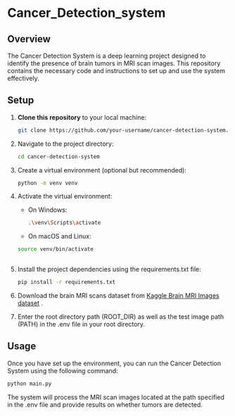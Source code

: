 # Cancer_Detection_system
## Overview

The Cancer Detection System is a deep learning project designed to identify the presence of brain tumors in MRI scan images. This repository contains the necessary code and instructions to set up and use the system effectively.

## Setup

1. **Clone this repository** to your local machine:

   ```bash
   git clone https://github.com/your-username/cancer-detection-system.git

2. Navigate to the project directory:

   ```bash
   cd cancer-detection-system
3. Create a virtual environment (optional but recommended):
   ```bash
   python -m venv venv
4. Activate the virtual environment:
   - On Windows:
     ```bash
     .\venv\Scripts\activate
   - On macOS and Linux:
    ```bash
    source venv/bin/activate
  
5. Install the project dependencies using the requirements.txt file:
   ```bash
   pip install -r requirements.txt
6. Download the brain MRI scans dataset from [Kaggle Brain MRI Images dataset](https://www.kaggle.com/datasets/navoneel/brain-mri-images-for-brain-tumor-detection) .
7. Enter the root directory path (ROOT_DIR) as well as the test image path (PATH) in the .env file in your root directory.

## Usage

Once you have set up the environment, you can run the Cancer Detection System using the following command:
```bash
python main.py
```
The system will process the MRI scan images located at the path specified in the .env file and provide results on whether tumors are detected.
